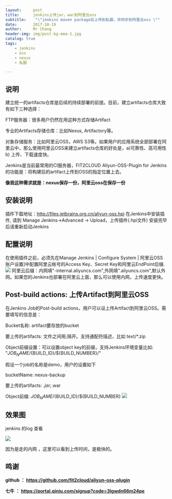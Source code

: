 ```yaml
---
layout:     post
title:     	jenkins上传jar，war到阿里云oss
subtitle:    "\"jenkins maven package后上传到私服，并同步到阿里云oss \""
date:       2017-10-19
author:     Mr Chang
header-img: img/post-bg-mma-1.jpg
catalog: true
tags:
    - jenkins
    - oss
    - nexus
    - 私服

---
```



## 说明

建立统一的artifacts仓库是后续的持续部署的前提。目前，建立artifacts仓库大致有如下三种选择：

FTP服务器：很多用户仍然在用这种方式存储Artifact

专业的Artifacts存储仓库：比如Nexus, Artifactory等。

对象存储服务：比如阿里云OSS，AWS S3等。如果用户的应用系统全部部署在阿里云中，那么使用阿里云OSS来建立artifacts仓库的好处是，a)可靠性、高可用性 b) 上传、下载速度快。

Jenkins是当前最常用的CI服务器，FIT2CLOUD Aliyun-OSS-Plugin for Jenkins的功能是：将构建后的artifact上传到OSS的指定位置上去。

**像我这种需求就是：nexus保存一份，阿里云oss在保存一份**


## 安装说明


插件下载地址：http://files.jetbrains.org.cn/aliyun-oss.hpi 在Jenkins中安装插件, 请到 Manage Jenkins->Advanced -> Upload，上传插件(.hpi文件) 安装完毕后请重新启动Jenkins

## 配置说明

在使用插件之前，必须先在Manage Jenkins | Configure System | 阿里云OSS账户设置]中配置阿里云帐号的Access Key、Secret Key和阿里云EndPoint后缀.
![](http://cdn-blog.jetbrains.org.cn/17-10-19/1133242.jpg)
阿里云后缀：内网填"-internal.aliyuncs.com",外网填".aliyuncs.com",默认外网。如果您的Jenkins也部署在阿里云上面，那么可以使用内网，上传速度更快。

## Post-build actions: 上传Artifact到阿里云OSS


在Jenkins Job的Post-build actions，用户可以设上传Artifact到阿里云OSS。需要填写的信息是：

Bucket名称: artifact要存放的bucket

要上传的artifacts: 文件之间用;隔开。支持通配符描述，比如 text/*.zip

Object前缀设置：可以设置object key的前缀，支持Jenkins环境变量比如: "${JOB_NAME}/${BUILD_ID}/${BUILD_NUMBER}/"

假设一个job的名称是demo，用户的设置如下

bucketName: nexus-backup

要上传的artifacts: *.jar;*.war

Object前缀: ${JOB_NAME}/${BUILD_ID}/${BUILD_NUMBER}
![](http://cdn-blog.jetbrains.org.cn/17-10-19/36125309.jpg)

## 效果图

jenkins 的log 查看 

![](http://cdn-blog.jetbrains.org.cn/17-10-19/12771597.jpg)

因为是走的内网 ，这里可以看到上传时间，是极快的。



## 鸣谢

**github ： https://github.com/fit2cloud/aliyun-oss-plugin**

**七牛 ： https://portal.qiniu.com/signup?code=3lgwdn66m24pe**




